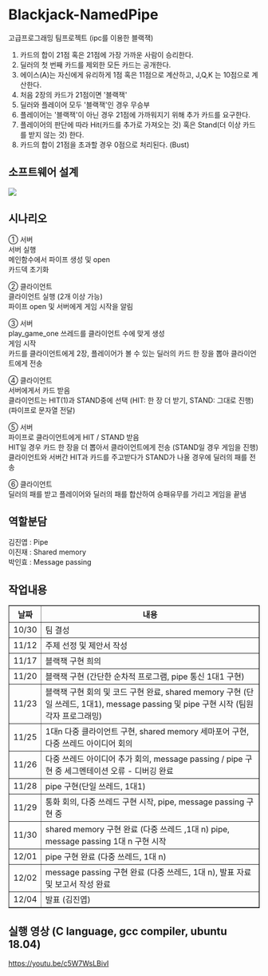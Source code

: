 # Blackjack-NamedPipe
고급프로그래밍 팀프로젝트 (ipc를 이용한 블랙잭)

1. 카드의 합이 21점 혹은 21점에 가장 가까운 사람이 승리한다.
2. 딜러의 첫 번째 카드를 제외한 모든 카드는 공개한다.
3. 에이스(A)는 자신에게 유리하게 1점 혹은 11점으로 계산하고, J,Q,K 는 10점으로 계산한다.
4. 처음 2장의 카드가 21점이면 '블랙잭'
5. 딜러와 플레이어 모두 '블랙잭'인 경우 무승부
6. 플레이어는 '블랙잭'이 아닌 경우 21점에 가까워지기 위해 추가 카드를 요구한다.
7. 플레이어의 판단에 따라 Hit(카드를 추가로 가져오는 것) 혹은 Stand(더 이상 카드를 받지 않는 것) 한다.
8. 카드의 합이 21점을 초과할 경우 0점으로 처리된다. (Bust)

소프트웨어 설계
---------------
<div>
<img src="https://user-images.githubusercontent.com/37360089/70676912-03758f00-1cd1-11ea-958d-05a9ceca7596.png"></img>
</div>


시나리오
--
① 서버 <br>
서버 실행 <br>
메인함수에서 파이프 생성 및 open <br>
카드덱 초기화 <br>


② 클라이언트 <br>
클라이언트 실행 (2개 이상 가능) <br>
파이프 open 및 서버에게 게임 시작을 알림 <br>

③ 서버 <br>
play_game_one 쓰레드를 클라이언트 수에 맞게 생성 <br>
게임 시작 <br>
카드를 클라이언트에게 2장, 플레이어가 볼 수 있는 딜러의 카드 한 장을 뽑아 클라이언트에게 전송 <br>

④ 클라이언트 <br>
서버에게서 카드 받음 <br>
클라이언트는 HIT(1)과 STAND중에 선택 (HIT: 한 장 더 받기, STAND: 그대로 진행) (파이프로 문자열 전달) <br>

⑤ 서버 <br>
파이프로 클라이언트에게 HIT / STAND 받음  <br>
HIT일 경우 카드 한 장을 더 뽑아서 클라이언트에게 전송 (STAND일 경우 게임을 진행) <br>
클라이언트와 서버간 HIT과 카드를 주고받다가 STAND가 나올 경우에 딜러의 패를 전송 <br>

⑥ 클라이언트 <br>
딜러의 패를 받고 플레이어와 딜러의 패를 합산하여 승패유무를 가리고 게임을 끝냄 <br>


역할분담
------
김진엽 : Pipe <br>
이진재 : Shared memory  <br>
박인효 : Message passing <br>


작업내용
--

 <table border="1">
	<th>날짜</th>
	<th>내용</th>
	<tr>
	    <td>10/30 </td>
	    <td>팀 결성</td>
	</tr>
	<tr>
	    <td>11/12</td>
	    <td>주제 선정 및 제안서 작성</td>
	</tr>
  <tr>
	    <td>11/17</td>
	    <td>블랙잭 구현 희의</td>
	</tr>
  <tr>
	    <td>11/20</td>
	    <td>블랙잭 구현 (간단한 순차적 프로그램, pipe 통신 1대1 구현)</td>
	</tr>
  <tr>
	    <td>11/23</td>
	    <td>블랙잭 구현 회의 및 코드 구현 완료, shared memory 구현 (단일 쓰레드, 1대1), message passing 및 pipe 구현 시작 (팀원 각자 프로그래밍)</td>
	</tr>
  <tr>
	    <td>11/25</td>
	    <td>1대n 다중 클라이언트 구현, shared memory 세마포어 구현, 다중 쓰레드 아이디어 회의</td>
	</tr>
  <tr>
	    <td>11/26</td>
	    <td>다중 쓰레드 아이디어 추가 회의, message passing / pipe 구현 중 세그멘테이션 오류 - 디버깅 완료</td>
	</tr>
  <tr>
	    <td>11/28</td>
	    <td>pipe 구현(단일 쓰레드, 1대1)</td>
	</tr>
  <tr>
	    <td>11/29</td>
	    <td>통화 회의, 다중 쓰레드 구현 시작, pipe, message passing 구현 중</td>
	</tr>
  <tr>
	    <td>11/30</td>
	    <td>shared memory 구현 완료 (다중 쓰레드 ,1대 n) pipe, message passing 1대 n 구현 시작</td>
	</tr>
  <tr>
	    <td>12/01</td>
	    <td>pipe 구현 완료 (다중 쓰레드, 1대 n)</td>
	</tr>
  <tr>
	    <td>12/02</td>
	    <td>message passing 구현 완료 (다중 쓰레드, 1대 n), 발표 자료 및 보고서 작성 완료</td>
	</tr>
  <tr>
	    <td>12/04</td>
	    <td>발표 (김진엽)</td>
	</tr>
    </table>
    

실행 영상 (C language, gcc compiler, ubuntu 18.04)
--
https://youtu.be/c5W7WsLBivI
